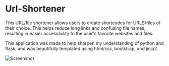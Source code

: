 # Url-Shortener

This URL/file shortener allows users to create shortcodes for URLS/files of their choice. This helps reduce long links and confusing file names, resulting in easier accessibility to the user's favorite websites and files.

This application was made to help sharpen my understanding of python and flask, and was beautifully templated using html/css, bootstrap, and jinja2.

![Screenshot](https://postimg.cc/QB6vZPsz)
